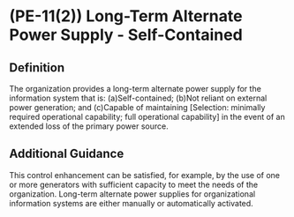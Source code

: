 
# (PE-11(2)) Long-Term Alternate Power Supply - Self-Contained

## Definition

The organization provides a long-term alternate power supply for the information system that is:
(a)Self-contained;
(b)Not reliant on external power generation; and
(c)Capable of maintaining [Selection: minimally required operational capability; full operational capability] in the event of an extended loss of the primary power source.

## Additional Guidance

This control enhancement can be satisfied, for example, by the use of one or more generators with sufficient capacity to meet the needs of the organization. Long-term alternate power supplies for organizational information systems are either manually or automatically activated.
